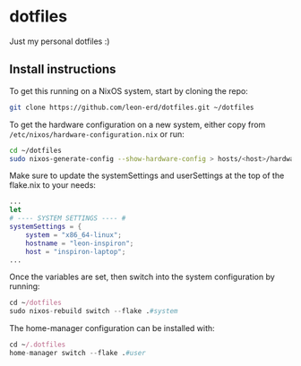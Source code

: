 # dotfiles

Just my personal dotfiles :)

## Install instructions

To get this running on a NixOS system, start by cloning the repo:
```bash
git clone https://github.com/leon-erd/dotfiles.git ~/dotfiles
```

To get the hardware configuration on a new system, either copy from `/etc/nixos/hardware-configuration.nix` or run:
```bash
cd ~/dotfiles
sudo nixos-generate-config --show-hardware-config > hosts/<host>/hardware-configuration.nix
```

Make sure to update the systemSettings and userSettings at the top of the flake.nix to your needs:
```nix
...
let
# ---- SYSTEM SETTINGS ---- #
systemSettings = {
    system = "x86_64-linux";
    hostname = "leon-inspiron";
    host = "inspiron-laptop";
...
```

Once the variables are set, then switch into the system configuration by running:
```nix
cd ~/dotfiles
sudo nixos-rebuild switch --flake .#system
```

The home-manager configuration can be installed with:
```nix
cd ~/.dotfiles
home-manager switch --flake .#user
```
